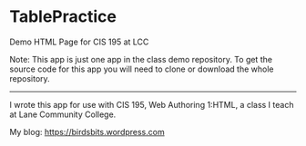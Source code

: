 # TablePractice
Demo HTML Page for CIS 195 at LCC



Note: This app is just one app in the class demo repository.
To get the source code for this app you will need to
clone or download the whole repository.

----

I wrote this app for use with CIS 195, Web Authoring 1:HTML, a class I teach at Lane Community College.

My blog:
<https://birdsbits.wordpress.com>
